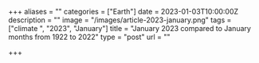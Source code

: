 +++
aliases = ""
categories = ["Earth"]
date = 2023-01-03T10:00:00Z
description = ""
image = "/images/article-2023-january.png"
tags = ["climate ", "2023", "January"]
title = "January 2023 compared to January months from 1922 to 2022"
type = "post"
url = ""

+++
